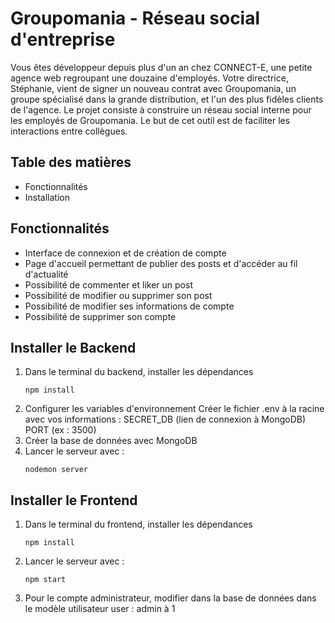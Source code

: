 # Groupomania - Réseau social d'entreprise
Vous êtes développeur depuis plus d'un an chez CONNECT-E, une petite agence web
regroupant une douzaine d'employés.
Votre directrice, Stéphanie, vient de signer un nouveau contrat avec Groupomania, un groupe spécialisé dans la grande distribution, et l'un des plus fidèles clients de l'agence.
Le projet consiste à construire un réseau social interne pour les employés de Groupomania. Le but de cet outil est de faciliter les interactions entre collègues.

## Table des matières
- Fonctionnalités
- Installation

## Fonctionnalités
- Interface de connexion et de création de compte
- Page d'accueil permettant de publier des posts et d'accéder au fil d'actualité
- Possibilité de commenter et liker un post
- Possibilité de modifier ou supprimer son post
- Possibilité de modifier ses informations de compte
- Possibilité de supprimer son compte

## Installer le Backend
1. Dans le terminal du backend, installer les dépendances
     ```
     npm install
     ```
2. Configurer les variables d'environnement
    Créer le fichier .env à la racine avec vos informations :
    SECRET_DB (lien de connexion à MongoDB)
    PORT (ex : 3500)
3. Créer la base de données avec MongoDB
4. Lancer le serveur avec :
    ```
    nodemon server
    ```

## Installer le Frontend
1. Dans le terminal du frontend, installer les dépendances
     ```
     npm install
     ```
2. Lancer le serveur avec :
    ```
    npm start
    ```

3. Pour le compte administrateur, modifier dans la base de données dans le modèle utilisateur user : admin à 1